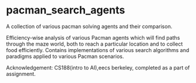 # pacman_search_agents
A collection of various pacman solving agents and their comparison.

Efficiency-wise analysis of various Pacman agents which will find paths through the maze world, both to reach a particular location and to collect food efficiently.
Contains implementations of various search algorithms and paradigms applied to various Pacman scenarios.

Acknowledgement: CS188(intro to AI),eecs berkeley, completed as a part of assignment.

